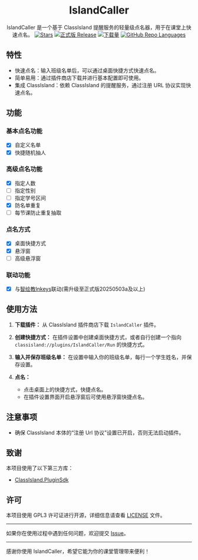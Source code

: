 <!--markdownlint-disable MD001 MD033 MD041 MD051-->

<div align="center">


# IslandCaller

IslandCaller 是一个基于 ClassIsland 提醒服务的轻量级点名器，用于在课堂上快速点名。
[![Stars](https://img.shields.io/github/stars/HUSX100/IslandCaller?label=Stars)](https://github.com/HUSX100/IslandCaller)
[![正式版 Release](https://img.shields.io/github/v/release/HUSX100/IslandCaller?style=flat-square&color=%233fb950&label=正式版)](https://github.com/HUSX100/IslandCaller/releases/latest)
[![下载量](https://img.shields.io/github/downloads/HUSX100/IslandCaller/total?style=social&label=下载量&logo=github)](https://github.com/HUSX100/IslandCaller/releases/latest)
[![GitHub Repo Languages](https://img.shields.io/github/languages/top/HUSX100/IslandCaller?style=flat-square)](https://github.com/HUSX100/IslandCaller/search?l=c%23)
</div>

## 特性

- 快速点名：输入班级名单后，可以通过桌面快捷方式快速点名。
- 简单易用：通过插件商店下载并进行基本配置即可使用。
- 集成 ClassIsland：依赖 ClassIsland 的提醒服务，通过注册 URL 协议实现快速点名。

## 功能

### 基本点名功能

- [x] 自定义名单
- [x] 快捷随机抽人

### 高级点名功能

- [x] 指定人数
- [ ] 指定性别
- [ ] 指定学号区间
- [x] 防名单重复
- [ ] 每节课防止重复抽取

### 点名方式

- [x] 桌面快捷方式
- [x] 悬浮窗
- [ ] 高级悬浮窗

### 联动功能

- [x] 与[智绘教Inkeys](https://github.com/Alan-CRL/Inkeys)联动(需升级至正式版20250503a及以上)


## 使用方法

1. **下载插件：** 从 ClassIsland 插件商店下载 `IslandCaller` 插件。

2. **创建快捷方式：**
   在插件设置中创建桌面快捷方式，或者自行创建一个指向 `classisland://plugins/IslandCaller/Run` 的快捷方式。

3. **输入并保存班级名单：**
   在设置中输入你的班级名单，每行一个学生姓名，并保存设置。

4. **点名：**
   - 点击桌面上的快捷方式，快捷点名。
   - 在插件设置界面开启悬浮窗后可使用悬浮窗快捷点名。

## 注意事项

- 确保 ClassIsland 本体的“注册 Url 协议”设置已开启，否则无法启动插件。

## 致谢

本项目使用了以下第三方库：

- [ClassIsland.PluginSdk](https://github.com/ClassIsland/ClassIsland/)

## 许可

本项目使用 GPL3 许可证进行开源，详细信息请查看 [LICENSE](LICENSE) 文件。

---

如果你在使用过程中遇到任何问题，欢迎提交 [Issue](https://github.com/HUSX100/IslandCaller/issues)。

---

感谢你使用 IslandCaller，希望它能为你的课堂管理带来便利！
